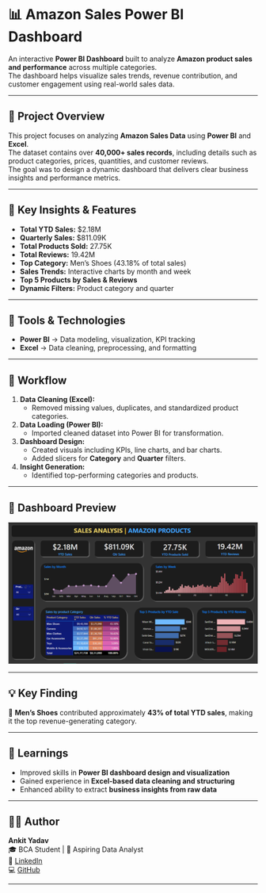 # 📊 Amazon Sales Power BI Dashboard

An interactive **Power BI Dashboard** built to analyze **Amazon product sales and performance** across multiple categories.  
The dashboard helps visualize sales trends, revenue contribution, and customer engagement using real-world sales data.

---

## 🎯 Project Overview

This project focuses on analyzing **Amazon Sales Data** using **Power BI** and **Excel**.  
The dataset contains over **40,000+ sales records**, including details such as product categories, prices, quantities, and customer reviews.  
The goal was to design a dynamic dashboard that delivers clear business insights and performance metrics.

---

## 🚀 Key Insights & Features

-  **Total YTD Sales:** $2.18M  
-  **Quarterly Sales:** $811.09K  
-  **Total Products Sold:** 27.75K  
-  **Total Reviews:** 19.42M  
-  **Top Category:** Men’s Shoes (43.18% of total sales)  
-  **Sales Trends:** Interactive charts by month and week  
-  **Top 5 Products by Sales & Reviews**  
-  **Dynamic Filters:** Product category and quarter  

---

## 🧰 Tools & Technologies

- **Power BI** → Data modeling, visualization, KPI tracking  
- **Excel** → Data cleaning, preprocessing, and formatting  

---

## 🧱 Workflow

1. **Data Cleaning (Excel):**  
   - Removed missing values, duplicates, and standardized product categories.  
2. **Data Loading (Power BI):**  
   - Imported cleaned dataset into Power BI for transformation.  
3. **Dashboard Design:**  
   - Created visuals including KPIs, line charts, and bar charts.  
   - Added slicers for **Category** and **Quarter** filters.  
4. **Insight Generation:**  
   - Identified top-performing categories and products.  

---

## 📸 Dashboard Preview

![Amazon Sales Dashboard](https://github.com/Ankit-0229/Amazon-Sales-PowerBI-Dashboard/blob/main/Dashboard_preview.png)

---

## 💡 Key Finding

👟 **Men’s Shoes** contributed approximately **43% of total YTD sales**, making it the top revenue-generating category.

---

## 🧠 Learnings

- Improved skills in **Power BI dashboard design and visualization**  
- Gained experience in **Excel-based data cleaning and structuring**  
- Enhanced ability to extract **business insights from raw data**

---

## 👨‍💻 Author

**Ankit Yadav**  
🎓 BCA Student | 💼 Aspiring Data Analyst  
🔗 [LinkedIn](https://www.linkedin.com/in/ankityadav-data)  
💻 [GitHub](https://github.com/Ankit-0229)

---






